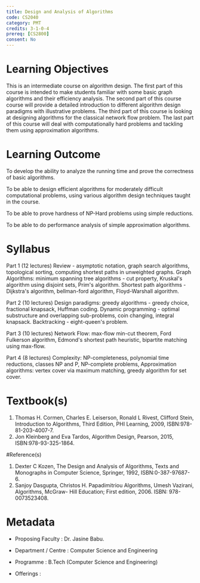 ```yaml
---
title: Design and Analysis of Algorithms
code: CS2040
category: PMT
credits: 3-1-0-4
prereq: [CS2800]
consent: No
---
```


# Learning Objectives
This is an intermediate course on algorithm design. The first
part of this course is intended to make students familiar with some basic graph
algorithms and their efficiency analysis. The second
part of this course course will provide a detailed introduction to different algorithm design paradigms with illustrative problems.
The third part of this course is looking at designing algorithms for the classical network flow problem. The last part of this course will deal
with computationally hard problems and tackling them using approximation algorithms.

# Learning Outcome
To develop the ability to analyze the running time and prove the correctness of basic algorithms. 

To be able to design efficient algorithms for moderately difficult computational problems, using various algorithm design techniques taught in the
course. 

To be able to prove hardness of NP-Hard problems using simple reductions. 

To be able to do performance analysis of simple approximation algorithms.

# Syllabus
Part 1 (12 lectures)
Review - asymptotic notation, graph search algorithms, topological sorting,
computing shortest paths in unweighted graphs.
Graph Algorithms:  minimum spanning tree algorithms - cut property, Kruskal's algorithm using disjoint sets,
Prim's algorithm.  Shortest path algorithms - Dijkstra's algorithm, bellman-ford algorithm,
Floyd-Warshall algorithm.

Part 2 (10 lectures)
Design paradigms:  greedy algorithms - greedy choice, fractional knapsack, 
Huffman coding.  Dynamic programming - optimal substructure and overlapping sub-problems,
coin changing, integral knapsack.  Backtracking - eight-queen's problem.

Part 3 (10 lectures)
Network Flow: max-flow min-cut theorem, Ford Fulkerson algorithm, Edmond's shortest path heuristic, 
bipartite matching using max-flow.

Part 4 (8 lectures)
Complexity:  NP-completeness, polynomial time reductions, classes NP and P, NP-complete problems, 
Approximation algorithms: vertex cover via maximum matching, greedy algorithm for set cover.


# Textbook(s)
1. Thomas H. Cormen, Charles E. Leiserson, Ronald L Rivest, Clifford Stein, Introduction to Algorithms, Third Edition, PHI Learning, 2009, ISBN:978-81-203-4007-7.
2. Jon Kleinberg and Eva Tardos, Algorithm Design, Pearson, 2015, ISBN:978-93-325-1864.

#Reference(s)
1. Dexter C Kozen, The Design and Analysis of Algorithms, Texts and Monographs in Computer Science, Springer, 1992, ISBN:0-387-97687-6.
2. Sanjoy Dasgupta, Christos H. Papadimitriou Algorithms, Umesh Vazirani,  Algorithms, McGraw-  Hill Education;  First edition, 2006. ISBN: 978-0073523408.

# Metadata
* Proposing Faculty : Dr. Jasine Babu.
* Department / Centre : Computer Science and Engineering
* Programme : B.Tech (Computer Science and Engineering)

* Offerings : 

